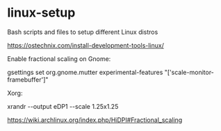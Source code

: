 # linux-setup

Bash scripts and files to setup different Linux distros

https://ostechnix.com/install-development-tools-linux/

Enable fractional scaling on Gnome:

gsettings set org.gnome.mutter experimental-features "['scale-monitor-framebuffer']"

Xorg:

xrandr --output eDP1 --scale 1.25x1.25

https://wiki.archlinux.org/index.php/HiDPI#Fractional_scaling
